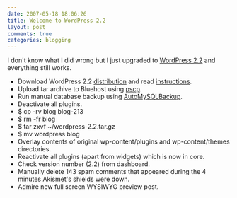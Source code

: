```yaml
---
date: 2007-05-18 18:06:26
title: Welcome to WordPress 2.2
layout: post
comments: true
categories: blogging
---
```

I don't know what I did wrong but I just upgraded to
[WordPress 2.2](http://wordpress.org/development/2007/05/wordpress-22/)
and everything still works.

- Download WordPress 2.2
  [distribution](http://wordpress.org/download/) and read
  [instructions](http://codex.wordpress.org/Upgrading_WordPress#How_to_Upgrade_in_Five_Steps).
- Upload tar archive to Bluehost using
  [pscp](http://www.chiark.greenend.org.uk/~sgtatham/putty/download.html).
- Run manual database backup using
  [AutoMySQLBackup](http://sourceforge.net/projects/automysqlbackup/).
- Deactivate all plugins.
- $ cp -rv blog blog-213
- $ rm -fr blog
- $ tar zxvf \~/wordpress-2.2.tar.gz
- $ mv wordpress blog
- Overlay contents of original wp-content/plugins and
  wp-content/themes directories.
- Reactivate all plugins (apart from widgets) which is now in core.
- Check version number (2.2) from dashboard.
- Manually delete 143 spam comments that appeared during the 4 minutes
  Akismet's shields were down.
- Admire new full screen WYSIWYG preview post.
